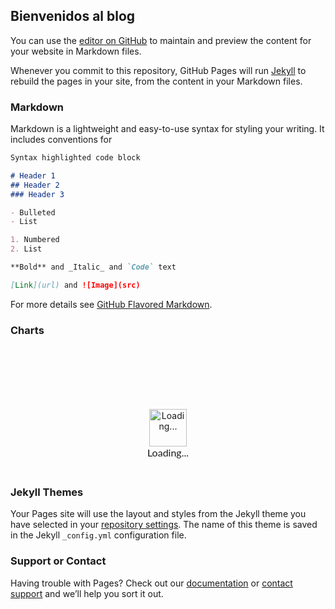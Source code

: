 ## Bienvenidos al blog

You can use the [editor on GitHub](https://github.com/Yulpaki/yulpaki.github.io/edit/main/README.md) to maintain and preview the content for your website in Markdown files.

Whenever you commit to this repository, GitHub Pages will run [Jekyll](https://jekyllrb.com/) to rebuild the pages in your site, from the content in your Markdown files.

### Markdown

Markdown is a lightweight and easy-to-use syntax for styling your writing. It includes conventions for

```markdown
Syntax highlighted code block

# Header 1
## Header 2
### Header 3

- Bulleted
- List

1. Numbered
2. List

**Bold** and _Italic_ and `Code` text

[Link](url) and ![Image](src)
```

For more details see [GitHub Flavored Markdown](https://guides.github.com/features/mastering-markdown/).

### Charts

<div class="piktowrapper-embed" style="height: 200px; position: relative;" data-uid="55200866-estadisticas"><div class="pikto-canvas-wrap"><div class="pikto-canvas"><div class="embed-loading-overlay" style="width: 100%; height: 100%; position: absolute; text-align: center;"><img width="60px" alt="Loading..." style="margin-top: 100px" src="https://create.piktochart.com/loading.gif"/><p style="margin: 0; padding: 0; font-family: Lato, Helvetica, Arial, sans-serif; font-weight: 400; font-size: 16px">Loading...</p></div></div></div></div><script>(function(d){var js, id="pikto-embed-js", ref=d.getElementsByTagName("script")[0];if (d.getElementById(id)) { return;}js=d.createElement("script"); js.id=id; js.async=true;js.src="https://create.piktochart.com/assets/embedding/embed.js";ref.parentNode.insertBefore(js, ref);}(document));</script>

### Jekyll Themes

Your Pages site will use the layout and styles from the Jekyll theme you have selected in your [repository settings](https://github.com/Yulpaki/yulpaki.github.io/settings/pages). The name of this theme is saved in the Jekyll `_config.yml` configuration file.

### Support or Contact

Having trouble with Pages? Check out our [documentation](https://docs.github.com/categories/github-pages-basics/) or [contact support](https://support.github.com/contact) and we’ll help you sort it out.
